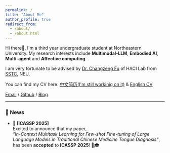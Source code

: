 ```yaml
---
permalink: /
title: "About Me"
author_profile: true
redirect_from: 
  - /about/
  - /about.html
---
```


Hi there👋, I'm a third year undergraduate student at Northeastern University. My research interests include **Multimodal-LLM**, **Embodied AI**, **Multi-agent** and **Affective computing**.

I am very fortunate to be advised by [Dr. Changzeng Fu](https://sstc.neuq.edu.cn/info/1131/2662.htm) of HACI Lab from  [SSTC](https://sstc.neuq.edu.cn/index.htm), NEU.

You can find my CV here:   [中文简历(I'm still workinig on it)](https://github.com/zin-Fu/Zelin-Fu.github.io/blob/master/assets/main.pdf) & [English CV](https://zin-fu.github.io/Zelin-Fu.github.io//cv/)

[Email](mailto:202219117@stu.neu.edu.cn) / [Github](https://github.com/zin-Fu) / [Blog](https://blog.csdn.net/ove_z?spm=1000.2115.3001.5343)

---

### 🌟 News
- **🎉 [ICASSP 2025]**  
  Excited to announce that my paper,  
  *"In-Context Multitask Learning for Few-shot Fine-tuning of Large Language Models in Traditional Chinese Medicine Tongue Diagnosis"*,  
  has been **accepted** to **ICASSP 2025**! 🎊🎓  


